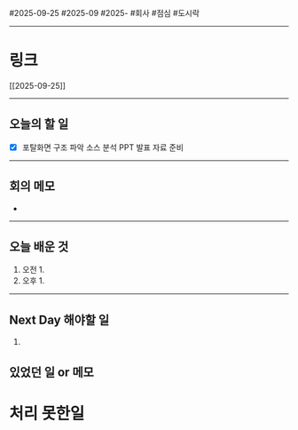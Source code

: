 #2025-09-25 #2025-09 #2025- 
#회사 #점심 #도시락

------
# 링크 
[[2025-09-25]]

---
## 오늘의 할 일
- [x] 포탈화면 구조 파악 소스 분석 PPT 발표 자료 준비
---
## 회의 메모
- 
---
## 오늘 배운 것
1. 오전
    1. 
2. 오후
    1. 
---
## Next Day 해야할 일
1. 


## 있었던 일 or 메모


# 처리 못한일
